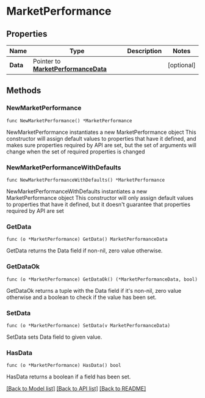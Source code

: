 # MarketPerformance

## Properties

Name | Type | Description | Notes
------------ | ------------- | ------------- | -------------
**Data** | Pointer to [**MarketPerformanceData**](marketPerformance_data.md) |  | [optional] 

## Methods

### NewMarketPerformance

`func NewMarketPerformance() *MarketPerformance`

NewMarketPerformance instantiates a new MarketPerformance object
This constructor will assign default values to properties that have it defined,
and makes sure properties required by API are set, but the set of arguments
will change when the set of required properties is changed

### NewMarketPerformanceWithDefaults

`func NewMarketPerformanceWithDefaults() *MarketPerformance`

NewMarketPerformanceWithDefaults instantiates a new MarketPerformance object
This constructor will only assign default values to properties that have it defined,
but it doesn't guarantee that properties required by API are set

### GetData

`func (o *MarketPerformance) GetData() MarketPerformanceData`

GetData returns the Data field if non-nil, zero value otherwise.

### GetDataOk

`func (o *MarketPerformance) GetDataOk() (*MarketPerformanceData, bool)`

GetDataOk returns a tuple with the Data field if it's non-nil, zero value otherwise
and a boolean to check if the value has been set.

### SetData

`func (o *MarketPerformance) SetData(v MarketPerformanceData)`

SetData sets Data field to given value.

### HasData

`func (o *MarketPerformance) HasData() bool`

HasData returns a boolean if a field has been set.


[[Back to Model list]](../README.md#documentation-for-models) [[Back to API list]](../README.md#documentation-for-api-endpoints) [[Back to README]](../README.md)



